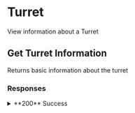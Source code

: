 # Turret

View information about a Turret

## Get Turret Information

Returns basic information about the turret

### Responses
<details><summary>**200** Success</summary>

RESPONSE SCHEMA: application/json

`turret` | `string` The public key of the turret owner
`network` | `string` The Stellar Network the turret is on. `TESTNET` or `PUBLIC`
`horizon` | `string` The Horizon API the turret uses
`version` | `string` The repository version and last commit
`fee` | `object (schemas)`
`divisor` | `object (schemas)`


</details>
